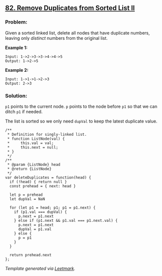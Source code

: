 ## [82. Remove Duplicates from Sorted List II](https://leetcode.com/problems/remove-duplicates-from-sorted-list-ii/description/)

### Problem:

Given a sorted linked list, delete all nodes that have duplicate numbers, leaving only _distinct_ numbers from the original list.

**Example 1:**

    Input: 1->2->3->3->4->4->5
    Output: 1->2->5

**Example 2:**

    Input: 1->1->1->2->3
    Output: 2->3

### Solution:

`p1` points to the current node. `p` points to the node before `p1` so that we can ditch `p1` if needed.

The list is sorted so we only need `dupVal` to keep the latest duplicate value.

    /**
     * Definition for singly-linked list.
     * function ListNode(val) {
     *     this.val = val;
     *     this.next = null;
     * }
     */
    /**
     * @param {ListNode} head
     * @return {ListNode}
     */
    var deleteDuplicates = function(head) {
      if (!head) { return null }
      const prehead = { next: head }

      let p = prehead
      let dupVal = NaN

      for (let p1 = head; p1; p1 = p1.next) {
        if (p1.val === dupVal) {
          p.next = p1.next
        } else if (p1.next && p1.val === p1.next.val) {
          p.next = p1.next
          dupVal = p1.val
        } else {
          p = p1
        }
      }

      return prehead.next
    };

_Template generated via [Leetmark](https://github.com/crimx/crx-leetmark)._
